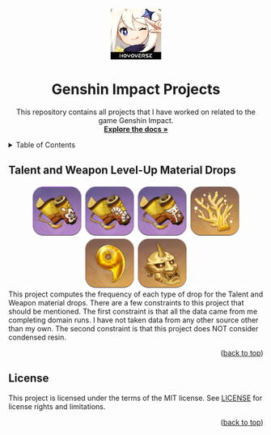 <!-- PROJECT LOGO -->
<br />
<div align="center">
  <a href="https://github.com/RaylaKurosaki1503/Genshin_Impact">
    <img src="__images__/logo.png" alt="Logo" width="100" height="100">
  </a>

<h1 align="center">Genshin Impact Projects</h1>

  <p align="center">
    This repository contains all projects that I have worked on related to the game Genshin Impact.
    <br />
    <a href="https://github.com/RaylaKurosaki1503/Genshin_Impact"><strong>Explore the docs »</strong></a>
  </p>
</div>


<!-- TABLE OF CONTENTS -->
<details>
	<summary>Table of Contents</summary>
	<ol>
		<li><a href="#talent-and-weapon-Level-up-material-drops">Talent and Weapon Level-Up Material Drops</a></li>
		<li><a href="#license">License</a></li>
	</ol>
</details>



<!-- Domain Drop Analysis -->
## Talent and Weapon Level-Up Material Drops
<div align="center">
<img src="__images__/talent_a.png" width="100" height="100">
<img src="__images__/talent_b.png" width="100" height="100">
<img src="__images__/talent_c.png" width="100" height="100">
<img src="__images__/weapon_a.png" width="100" height="100">
<img src="__images__/weapon_b.png" width="100" height="100">
<img src="__images__/weapon_c.png" width="100" height="100">
</div>
This project computes the frequency of each type of drop for the Talent and Weapon material drops. There are a few constraints to this project that should be mentioned. The first constraint is that all the data came from me completing domain runs. I have not taken data from any other source other than my own. The second constraint is that this project does NOT consider condensed resin.  

<p align="right">(<a href="#top">back to top</a>)</p>



<!-- LICENSE -->
## License
This project is licensed under the terms of the MIT license. See [LICENSE](LICENSE.txt) for license rights and limitations.

<p align="right">(<a href="#top">back to top</a>)</p>



<!-- MARKDOWN LINKS & IMAGES -->
<!-- https://www.markdownguide.org/basic-syntax/#reference-style-links -->
[product-screenshot]: __images__/screenshot.png
